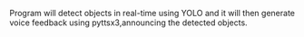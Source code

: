 Program will detect objects in real-time using YOLO and it will then generate voice feedback using pyttsx3,announcing the detected objects.
